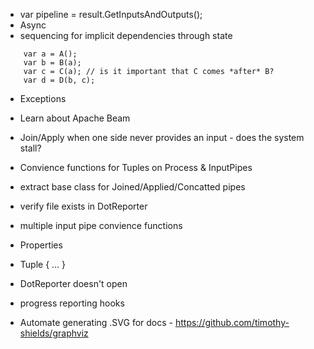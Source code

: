 - var pipeline = result.GetInputsAndOutputs();
- Async
- sequencing for implicit dependencies through state
```
	var a = A();
	var b = B(a); 
	var c = C(a); // is it important that C comes *after* B?
	var d = D(b, c);
```
- Exceptions
- Learn about Apache Beam
- Join/Apply when one side never provides an input - does the system stall?
- Convience functions for Tuples on Process & InputPipes
- extract base class for Joined/Applied/Concatted pipes
- verify file exists in DotReporter
- multiple input pipe convience functions

- Properties
-  Tuple { ... } 
- DotReporter doesn't open
- progress reporting hooks
- Automate generating .SVG for docs - https://github.com/timothy-shields/graphviz